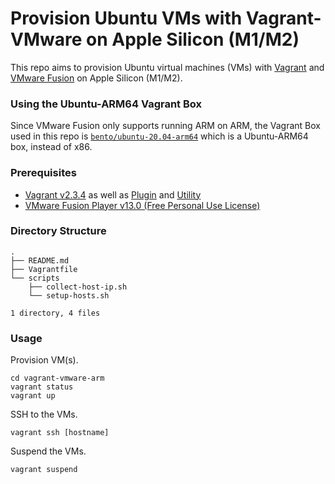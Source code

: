 # Provision Ubuntu VMs with Vagrant-VMware on Apple Silicon (M1/M2)
This repo aims to provision Ubuntu virtual machines (VMs) with [Vagrant](https://developer.hashicorp.com/vagrant) and [VMware Fusion](https://www.vmware.com/products/fusion.html) on Apple Silicon (M1/M2).
### Using the Ubuntu-ARM64 Vagrant Box
Since VMware Fusion only supports running ARM on ARM, the Vagrant Box used in this repo is [`bento/ubuntu-20.04-arm64`](https://app.vagrantup.com/bento/boxes/ubuntu-20.04-arm64) which is a Ubuntu-ARM64 box, instead of x86.
### Prerequisites
- [Vagrant v2.3.4](https://developer.hashicorp.com/vagrant/downloads) as well as [Plugin](https://developer.hashicorp.com/vagrant/docs/providers/vmware/installation) and [Utility](https://developer.hashicorp.com/vagrant/docs/providers/vmware/vagrant-vmware-utility)
- [VMware Fusion Player v13.0 (Free Personal Use License)](https://customerconnect.vmware.com/en/evalcenter?p=fusion-player-personal-13)
### Directory Structure
```
.
├── README.md
├── Vagrantfile
└── scripts
    ├── collect-host-ip.sh
    └── setup-hosts.sh

1 directory, 4 files
```
### Usage
Provision VM(s).
```
cd vagrant-vmware-arm
vagrant status
vagrant up
```
SSH to the VMs.
```
vagrant ssh [hostname]
```
Suspend the VMs.
```
vagrant suspend
```